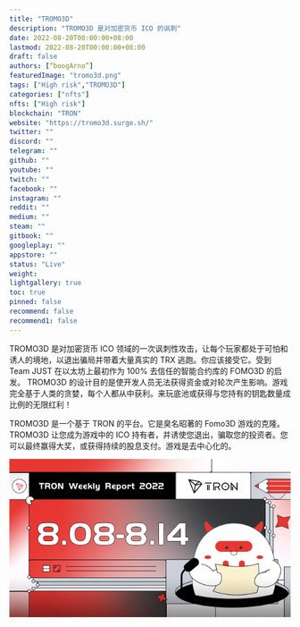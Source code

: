 ```yaml
---
title: "TROMO3D"
description: "TROMO3D 是对加密货币 ICO 的讽刺"
date: 2022-08-20T00:00:00+08:00
lastmod: 2022-08-20T00:00:00+08:00
draft: false
authors: [“boogArno”]
featuredImage: "tromo3d.png"
tags: ["High risk","TROMO3D"]
categories: ["nfts"]
nfts: ["High risk"]
blockchain: "TRON"
website: "https://tromo3d.surge.sh/"
twitter: ""
discord: ""
telegram: ""
github: ""
youtube: ""
twitch: ""
facebook: ""
instagram: ""
reddit: ""
medium: ""
steam: ""
gitbook: ""
googleplay: ""
appstore: ""
status: "Live"
weight: 
lightgallery: true
toc: true
pinned: false
recommend: false
recommend1: false
---
```

TROMO3D 是对加密货币 ICO 领域的一次讽刺性攻击，让每个玩家都处于可怕和诱人的境地，以退出骗局并带着大量真实的 TRX 逃跑。你应该接受它。受到 Team JUST 在以太坊上最初作为 100% 去信任的智能合约库的 FOMO3D 的启发。 TROMO3D 的设计目的是使开发人员无法获得资金或对轮次产生影响。游戏完全基于人类的贪婪，每个人都从中获利。来玩底池或获得与您持有的钥匙数量成比例的无限红利！

TROMO3D 是一个基于 TRON 的平台。它是臭名昭著的 Fomo3D 游戏的克隆。 TROMO3D 让您成为游戏中的 ICO 持有者，并诱使您退出，骗取您的投资者。您可以最终赢得大奖，或获得持续的股息支付。游戏是去中心化的。

![437ea7b105884a23982324d4e25cbd28](437ea7b105884a23982324d4e25cbd28.png)

